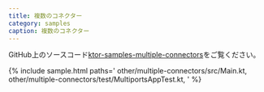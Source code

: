 ```yaml
---
title: 複数のコネクター
category: samples
caption: 複数のコネクター
---
```


GitHub上のソースコード[ktor-samples-multiple-connectors](https://github.com/ktorio/ktor-samples/tree/master/other/multiple-connectors)をご覧ください。

{% include sample.html paths='
    other/multiple-connectors/src/Main.kt,
    other/multiple-connectors/test/MultiportsAppTest.kt,
' %}
